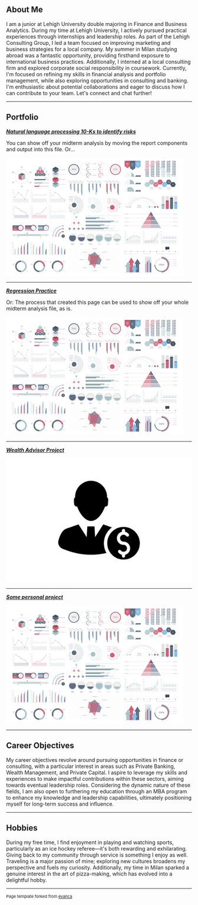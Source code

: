 ## About Me

I am a junior at Lehigh University double majoring in Finance and Business Analytics. During my time at Lehigh University, I actively pursued practical experiences through internships and leadership roles. As part of the Lehigh Consulting Group, I led a team focused on improving marketing and business strategies for a local company. My summer in Milan studying abroad was a fantastic opportunity, providing firsthand exposure to international business practices. Additionally, I interned at a local consulting firm and explored corporate social responsibility in coursework. Currently, I'm focused on refining my skills in financial analysis and portfolio management, while also exploring opportunities in consulting and banking. I'm enthusiastic about potential collaborations and eager to discuss how I can contribute to your team. Let's connect and chat further!

<!-- Upload your own photo and change the path -->



---

## Portfolio

<!-- You can link to other websites, PDFs in this repo, and other pages in this repo -->

_**[Natural language processing 10-Ks to identify risks](midterm_summary)**_

You can show off your midterm analysis by moving the report components and output into this file. Or...

<img src="images/dummy_thumbnail.jpg?raw=true"/>

---

_**[Regression Practice](Regression_practice)**_

Or: The process that created this page can be used to show off your whole midterm analysis file, as is.

<img src="images/dummy_thumbnail.jpg?raw=true"/>

---

_**[Wealth Advisor Project](https://wealth-advisor-dashboard-zxeuck5wssugu23mf7cjon.streamlit.app/)**_

<img src="images/Advisor.jpg?raw=true"/>

---

_**[Some personal project](/pdf/sample_presentation.pdf)**_

<img src="images/dummy_thumbnail.jpg?raw=true"/>

---

## Career Objectives

My career objectives revolve around pursuing opportunities in finance or consulting, with a particular interest in areas such as Private Banking, Wealth Management, and Private Capital. I aspire to leverage my skills and experiences to make impactful contributions within these sectors, aiming towards eventual leadership roles. Considering the dynamic nature of these fields, I am also open to furthering my education through an MBA program to enhance my knowledge and leadership capabilities, ultimately positioning myself for long-term success and influence.

---

## Hobbies

During my free time, I find enjoyment in playing and watching sports, particularly as an ice hockey referee—it's both rewarding and exhilarating. Giving back to my community through service is something I enjoy as well. Traveling is a major passion of mine; exploring new cultures broadens my perspective and fuels my curiosity. Additionally, my time in Milan sparked a genuine interest in the art of pizza-making, which has evolved into a delightful hobby.

---
<p style="font-size:11px">Page template forked from <a href="https://github.com/evanca/quick-portfolio">evanca</a></p>
<!-- Remove above link if you don't want to attibute -->
